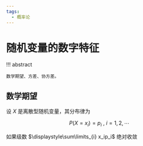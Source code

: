 ```yaml
---
tags:
  - 概率论
---
```


# 随机变量的数字特征

!!! abstract

    数学期望、方差、协方差。

## 数学期望

设 $X$ 是离散型随机变量，其分布律为

$$
P \left(X=x_i \right) = p_i \ , \  i=1,2, \cdots
$$

如果级数 $\displaystyle\sum\limits_{i} x_ip_i$ 绝对收敛